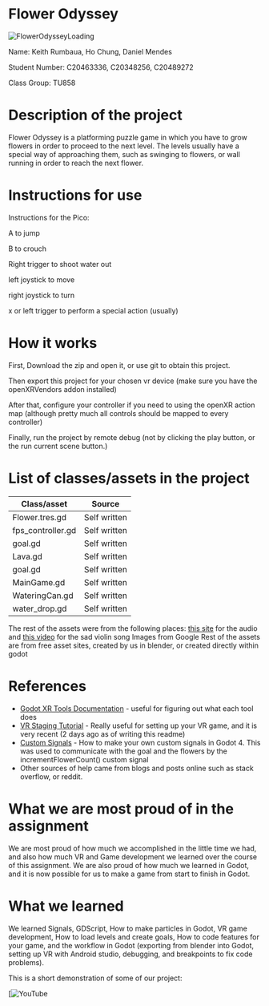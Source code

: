 # Flower Odyssey
![FlowerOdysseyLoading](https://github.com/GamesEnginesTeam/GamesEnginesAssignment/assets/98469510/15be004b-86ae-4b2d-b768-849cfaf055f8)

Name: Keith Rumbaua, Ho Chung, Daniel Mendes

Student Number: C20463336, C20348256, C20489272

Class Group: TU858

#  Description of the project 

Flower Odyssey is a platforming puzzle game in which you have to grow flowers in order to proceed to the next level. The levels usually have a special way of approaching them, such as swinging to flowers, or wall running in order to reach the next flower.

# Instructions for use

Instructions for the Pico:

A to jump

B to crouch

Right trigger to shoot water out

left joystick to move

right joystick to turn

x or left trigger to perform a special action (usually)

# How it works

First, Download the zip and open it, or use git to obtain this project.

Then export this project for your chosen vr device (make sure you have the openXRVendors addon installed)

After that, configure your controller if you need to using the openXR action map (although pretty much all controls should be mapped to every controller)

Finally, run the project by remote debug (not by clicking the play button, or the run current scene button.)

# List of classes/assets in the project

| Class/asset | Source |
|-----------|-----------|
| Flower.tres.gd | Self written |
| fps_controller.gd | Self written |
| goal.gd | Self written |
| Lava.gd | Self written |
| goal.gd | Self written |
| MainGame.gd | Self written |
| WateringCan.gd | Self written |
| water_drop.gd | Self written |

The rest of the assets were from the following places:
[this site](https://soundimage.org/) for the audio and [this video](https://www.youtube.com/watch?v=-EQ6eHeBrhM) for the sad violin song
Images from Google
Rest of the assets are from free asset sites, created by us in blender, or created directly within godot

# References
* [Godot XR Tools Documentation](https://godotvr.github.io/godot-xr-tools/docs/home/) - useful for figuring out what each tool does
* [VR Staging Tutorial](https://www.youtube.com/watch?v=j0-rvbN6cDA) - Really useful for setting up your VR game, and it is very recent (2 days ago as of writing this readme)
* [Custom Signals](https://www.youtube.com/watch?v=qkLBzm5D3Rs) - How to make your own custom signals in Godot 4. This was used to communicate with the goal and the flowers by the incrementFlowerCount() custom signal
* Other sources of help came from blogs and posts online such as stack overflow, or reddit.

# What we are most proud of in the assignment

We are most proud of how much we accomplished in the little time we had, and also how much VR and Game development we learned over the course of this assignment. We are also proud of how much we learned in Godot, and it is now possible for us to make a game from start to finish in Godot.

# What we learned

We learned Signals, GDScript, How to make particles in Godot, VR game development, How to load levels and create goals, How to code features for your game, and the workflow in Godot (exporting from blender into Godot, setting up VR with Android studio, debugging, and breakpoints to fix code problems).

This is a short demonstration of some of our project:

[![YouTube](https://youtu.be/NMpMNUSamnQ)
